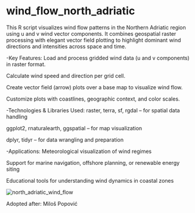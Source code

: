# wind_flow_north_adriatic
This R script visualizes wind flow patterns in the Northern Adriatic region using u and v wind vector components. It combines geospatial raster processing with elegant vector field plotting to highlight dominant wind directions and intensities across space and time.

-Key Features:
Load and process gridded wind data (u and v components) in raster format.

Calculate wind speed and direction per grid cell.

Create vector field (arrow) plots over a base map to visualize wind flow.

Customize plots with coastlines, geographic context, and color scales.

-Technologies & Libraries Used:
raster, terra, sf, rgdal – for spatial data handling

ggplot2, rnaturalearth, ggspatial – for map visualization

dplyr, tidyr – for data wrangling and preparation

-Applications:
Meteorological visualization of wind regimes

Support for marine navigation, offshore planning, or renewable energy siting

Educational tools for understanding wind dynamics in coastal zones


![north_adriatic_wind_flow](https://github.com/user-attachments/assets/1091893b-6ea2-4738-9f5b-519e9276afb7)

Adopted after: Miloš Popović
